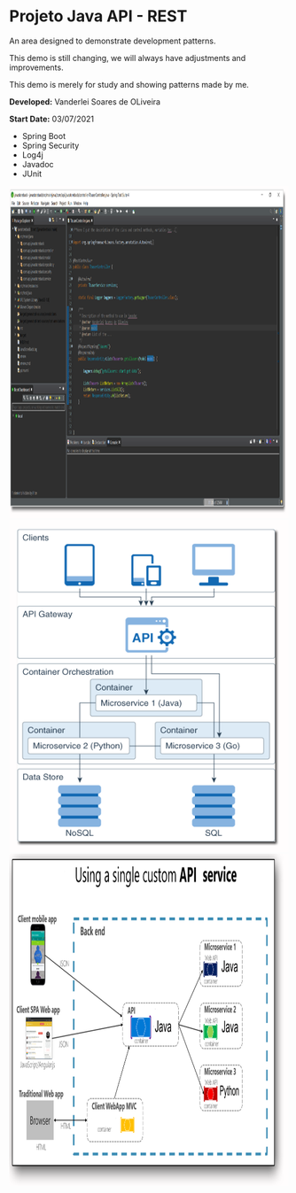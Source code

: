 # Projeto Java API - REST

<p> An area designed to demonstrate development patterns.</p>
<p>This demo is still changing, we will always have adjustments and improvements.</p>
<p>This demo is merely for study and showing patterns made by me.</p>
<p><strong>Developed:</strong> Vanderlei Soares de OLiveira</p> 
<p><strong>Start Date:</strong> 03/07/2021</p> 
<ul>
<li>Spring Boot</li>
<li>Spring Security</li> 
<li>Log4j</li> 
<li>Javadoc</li>
<li>JUnit</li>

</ul>
<img src="https://github.com/sovanderlei/javastoreback/blob/main/image/javaimg01.png" style="width:600px;height:600px;" 
alt="Minha Figura">
</br>
<img src="https://github.com/sovanderlei/javastoreback/blob/main/image/javaimg02.png" style="width:600px;height:600px;" 
alt="Minha Figura"> 
</br>
<img src="https://github.com/sovanderlei/javastoreback/blob/main/image/javaimg03.png" style="width:600px;height:600px;" 
alt="Minha Figura">
</br>
 

</br>



